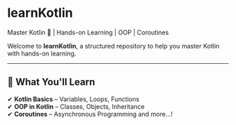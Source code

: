 # learnKotlin
Master Kotlin 🚀 | Hands-on Learning | OOP | Coroutines   

Welcome to **learnKotlin**, a structured repository to help you master Kotlin with hands-on learning.  

---

## 📌 What You'll Learn  
✔ **Kotlin Basics** – Variables, Loops, Functions  
✔ **OOP in Kotlin** – Classes, Objects, Inheritance  
✔ **Coroutines** – Asynchronous Programming 
and more...!

